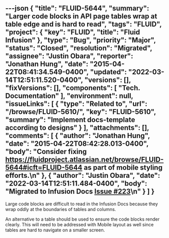 ---json
{
  "title": "FLUID-5644",
  "summary": "Larger code blocks in API page tables wrap at table edge and is hard to read",
  "tags": "FLUID",
  "project": {
    "key": "FLUID",
    "title": "Fluid Infusion"
  },
  "type": "Bug",
  "priority": "Major",
  "status": "Closed",
  "resolution": "Migrated",
  "assignee": "Justin Obara",
  "reporter": "Jonathan Hung",
  "date": "2015-04-22T08:41:34.549-0400",
  "updated": "2022-03-14T12:51:11.520-0400",
  "versions": [],
  "fixVersions": [],
  "components": [
    "Tech. Documentation"
  ],
  "environment": null,
  "issueLinks": [
    {
      "type": "Related to",
      "url": "/browse/FLUID-5610/",
      "key": "FLUID-5610",
      "summary": "Implement docs-template according to designs"
    }
  ],
  "attachments": [],
  "comments": [
    {
      "author": "Jonathan Hung",
      "date": "2015-04-22T08:42:28.013-0400",
      "body": "Consider fixing <https://fluidproject.atlassian.net/browse/FLUID-5644#icft=FLUID-5644> as part of mobile styling efforts.\n"
    },
    {
      "author": "Justin Obara",
      "date": "2022-03-14T12:51:11.484-0400",
      "body": "Migrated to Infusion Docs [Issue #223](https://github.com/fluid-project/infusion-docs/issues/223)\n"
    }
  ]
}
---
Large code blocks are difficult to read in the Infusion Docs because they wrap oddly at the boundaries of tables and columns.

An alternative to a table should be used to ensure the code blocks render clearly. This will need to be addressed with Mobile layout as well since tables are hard to navigate on a smaller screen.

        